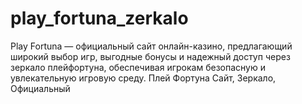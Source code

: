 # play_fortuna_zerkalo
Play Fortuna — официальный сайт онлайн-казино, предлагающий широкий выбор игр, выгодные бонусы и надежный доступ через зеркало плейфортуна, обеспечивая игрокам безопасную и увлекательную игровую среду. Плей Фортуна Сайт, Зеркало, Официальный
